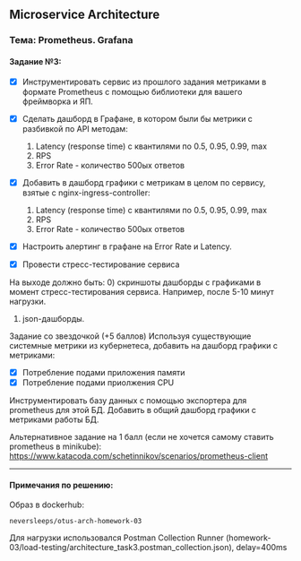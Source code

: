 ## Microservice Architecture
### Тема: Prometheus. Grafana
#### Задание №3:

- [x] Инструментировать сервис из прошлого задания метриками в формате Prometheus с помощью библиотеки для вашего фреймворка и ЯП. 

- [x] Сделать дашборд в Графане, в котором были бы метрики с разбивкой по API методам:
    1. Latency (response time) с квантилями по 0.5, 0.95, 0.99, max 
    2. RPS
    3. Error Rate - количество 500ых ответов

- [x] Добавить в дашборд графики с метрикам в целом по сервису, взятые с nginx-ingress-controller:
    1. Latency (response time) с квантилями по 0.5, 0.95, 0.99, max 
    2. RPS
    3. Error Rate - количество 500ых ответов

- [x] Настроить алертинг в графане на Error Rate и Latency.

- [x] Провести стресс-тестирование сервиса

На выходе должно быть:
0) скриншоты дашборды с графиками в момент стресс-тестирования сервиса. Например, после 5-10 минут нагрузки.
1) json-дашборды.


Задание со звездочкой (+5 баллов)
Используя существующие системные метрики из кубернетеса, добавить на дашборд графики с метриками:
- [x] Потребление подами приложения памяти
- [x] Потребление подами приолжения CPU

Инструментировать базу данных с помощью экспортера для prometheus для этой БД. 
Добавить в общий дашборд графики с метриками работы БД. 

Альтернативное задание на 1 балл (если не хочется самому ставить prometheus в minikube):
https://www.katacoda.com/schetinnikov/scenarios/prometheus-client


------------------------------------------------------------------
#### Примечания по решению:

Образ в dockerhub: 
    
    neversleeps/otus-arch-homework-03
    
Для нагрузки использовался Postman Collection Runner (homework-03/load-testing/architecture_task3.postman_collection.json), delay=400ms
